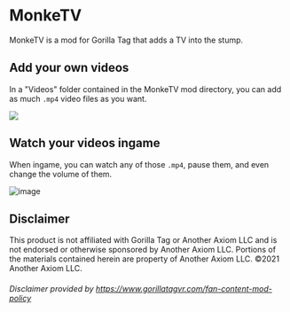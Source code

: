 # MonkeTV
MonkeTV is a mod for Gorilla Tag that adds a TV into the stump. 

## Add your own videos
In a "Videos" folder contained in the MonkeTV mod directory, you can add as much ``.mp4`` video files as you want.        

![](https://user-images.githubusercontent.com/29258204/164886709-9ec58ce2-2a58-4d49-99ab-12c1bee76d43.png)

## Watch your videos ingame
When ingame, you can watch any of those ``.mp4``, pause them, and even change the volume of them.     

![image](https://user-images.githubusercontent.com/81720436/209863452-666ac130-b443-471a-95c4-2e96ffe64bf0.png) 

## Disclaimer
This product is not affiliated with Gorilla Tag or Another Axiom LLC and is not endorsed or otherwise sponsored by Another Axiom LLC. Portions of the materials contained herein are property of Another Axiom LLC. ©2021 Another Axiom LLC. 

###### Disclaimer provided by https://www.gorillatagvr.com/fan-content-mod-policy
